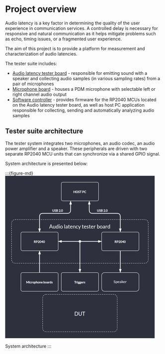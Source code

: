 # Project overview

Audio latency is a key factor in determining the quality of the user experience in communication services.
A controlled delay is necessary for responsive and natural communication as it helps mitigate problems such as echo, timing issues, or a fragmented user experience.

The aim of this project is to provide a platform for measurement and characterization of audio latencies.

The tester suite includes:
* [Audio latency tester board](https://github.com/antmicro/audio-latency-tester-board) - responsible for emitting sound with a speaker and collecting audio samples (in various sampling rates) from  a pair of microphones
* [Microphone board](https://github.com/antmicro/pdm-microphone-board) - houses a PDM microphone with selectable left or right channel audio output
* [Software controller](https://github.com/antmicro/audio-latency-tester) - provides firmware for the RP2040 MCUs located on the Audio latency tester board, as well as host PC application responsible for collecting, sending and automatically analyzing audio samples

## Tester suite architecture
The tester system integrates two microphones, an audio codec, an audio power amplifier and a speaker. These peripherals are driven with two separate RP2040 MCU units that can synchronize via a shared GPIO signal.

System architecture is presented below:

:::{figure-md}
![](img/audio-graph.png)

System architecture
:::
